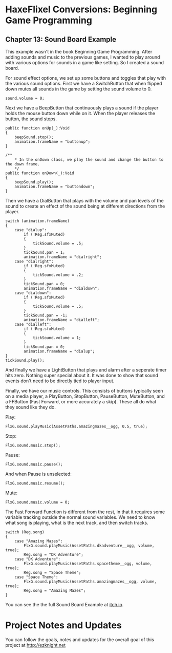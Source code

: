 # HaxeFlixel Conversions: Beginning Game Programming
## Chapter 13: Sound Board Example

This example wasn't in the book Beginning Game Programming. After adding sounds and music to the previous games, I wanted to play around with various options for sounds in a game like setting. So I created a sound board.

For sound effect options, we set up some buttons and toggles that play with the various sound options. First we have a SwitchButton that when flipped down mutes all sounds in the game by setting the sound volume to 0.

```
sound.volume = 0;
```

Next we have a BeepButton that continuously plays a sound if the player holds the mouse button down while on it. When the player releases the button, the sound stops.

```
public function onUp(_):Void
{
    beepSound.stop();
    animation.frameName = "buttonup";
}

/**
    * In the onDown class, we play the sound and change the button to the down frame.
    */
public function onDown(_):Void
{
    beepSound.play();
    animation.frameName = "buttondown";
}
```

Then we have a DialButton that plays with the volume and pan levels of the sound to create an effect of the sound being at different directions from the player.

```
switch (animation.frameName)
{
    case "dialup":
        if (!Reg.sfxMuted)
        {
            tickSound.volume = .5;
        }
        tickSound.pan = 1;
        animation.frameName = "dialright";
    case "dialright":
        if (!Reg.sfxMuted)
        {
            tickSound.volume = .2;
        }
        tickSound.pan = 0;
        animation.frameName = "dialdown";
    case "dialdown":
        if (!Reg.sfxMuted)
        {
            tickSound.volume = .5;
        }
        tickSound.pan = -1;
        animation.frameName = "dialleft";
    case "dialleft":
        if (!Reg.sfxMuted)
        {
            tickSound.volume = 1;
        }
        tickSound.pan = 0;
        animation.frameName = "dialup";
}
tickSound.play();
```

And finally we have a LightButton that plays and alarm after a seperate timer hits zero. Nothing super special about it. It was done to show that sound events don't need to be directly tied to player input.

Finally, we have our music controls. This consists of buttons typically seen on a media player, a PlayButton, StopButton, PauseButton, MuteButton, and a FFButton (Fast Forward, or more accurately a skip). These all do what they sound like they do.

Play:

```
FlxG.sound.playMusic(AssetPaths.amazingmazes__ogg, 0.5, true);
```

Stop:

```
FlxG.sound.music.stop();
```

Pause:

```
FlxG.sound.music.pause();
```
And when Pause is unselected:

```
FlxG.sound.music.resume();
```

Mute:

```
FlxG.sound.music.volume = 0;
```

The Fast Forward Function is different from the rest, in that it requires some variable tracking outside the normal sound variables. We need to know what song is playing, what is the next track, and then switch tracks.

```
switch (Reg.song)
{
    case "Amazing Mazes":
        FlxG.sound.playMusic(AssetPaths.dkadventure__ogg, volume, true);
        Reg.song = "DK Adventure";
    case "DK Adventure":
        FlxG.sound.playMusic(AssetPaths.spacetheme__ogg, volume, true);
        Reg.song = "Space Theme";
    case "Space Theme":
        FlxG.sound.playMusic(AssetPaths.amazingmazes__ogg, volume, true);
        Reg.song = "Amazing Mazes";
}
```

You can see the the full Sound Board Example at [itch.io](https://heroofdermwood.itch.io/bgp-sound-board).

# Project Notes and Updates
You can follow the goals, notes and updates for the overall goal of this project at  http://ezknight.net